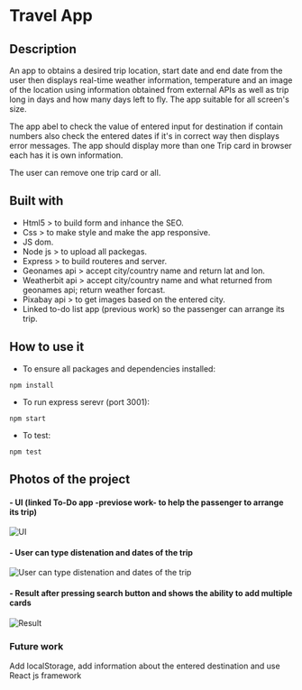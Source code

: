 # Travel App
## Description 
An app to obtains a desired trip location, start date and end date from the user then displays real-time weather information, temperature and an image of the location using information obtained from external APIs as well as trip long in days and how many days left to fly. The app suitable for all screen's size.

The app abel to check the value of entered input for destination if contain numbers also check the entered dates if it's in correct way then displays error messages. The app should display more than one Trip card in browser each has it is own information. 

The user can remove one trip card or all.
## Built with 
- Html5 > to build form and inhance the SEO.
- Css > to make style and make the app responsive.
- JS dom.
- Node js > to upload all packegas.
- Express > to build routeres and server.
- Geonames api > accept city/country name and return lat and lon.
- Weatherbit api > accept city/country name and what returned from geonames api; return weather forcast.
- Pixabay api > to get images based on the entered city.
- Linked to-do list app (previous work) so the passenger can arrange its trip.
## How to use it 
- To ensure all packages and dependencies installed:

`npm install`

- To run express serevr (port 3001):

`npm start`

- To test:

`npm test`

## Photos of the project
#### - UI (linked To-Do app -previose work- to help the passenger to arrange its trip)
![UI](https://user-images.githubusercontent.com/43613434/236657237-30ccdc6a-cffb-4c31-868a-3c573b9818bd.png)
#### - User can type distenation and dates of the trip
![User can type distenation and dates of the trip](https://user-images.githubusercontent.com/43613434/236657267-c1d1a234-0016-4486-a819-58e94c331546.png)
#### - Result after pressing search button and shows the ability to add multiple cards
![Result](https://user-images.githubusercontent.com/43613434/236657339-f86773d9-9d64-48a6-8435-7de98b4979e6.png)




### Future work
 Add localStorage, add information about the entered destination and use React js framework 
